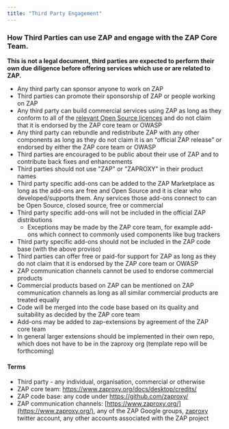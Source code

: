 ```yaml
---
title: "Third Party Engagement"
---
```

### How Third Parties can use ZAP and engage with the ZAP Core Team.

__This is not a legal document, third parties are expected to perform their own due diligence before offering services which use or are related to ZAP.__

* Any third party can sponsor anyone to work on ZAP
* Third parties can promote their sponsorship of ZAP or people working on ZAP
* Any third party can build commercial services using ZAP as long as they conform to all of the [relevant Open Source licences](https://github.com/zaproxy/zaproxy/blob/main/LEGALNOTICE.md) and do not claim that it is endorsed by the ZAP core team or OWASP
* Any third party can rebundle and redistribute ZAP with any other components as long as they do not claim it is an “official ZAP release” or endorsed by either the ZAP core team or OWASP
* Third parties are encouraged to be public about their use of ZAP and to contribute back fixes and enhancements
* Third parties should not use "ZAP" or "ZAPROXY" in their product names
* Third party specific add-ons can be added to the ZAP Marketplace as long as the add-ons are free and Open Source and it is clear who developed/supports them. Any services those add-ons connect to can be Open Source, closed source, free or commercial
* Third party specific add-ons will not be included in the official ZAP distributions
  * Exceptions may be made by the ZAP core team, for example add-ons which connect to commonly used components like bug trackers
* Third party specific add-ons should not be included in the ZAP code base (with the above proviso)
* Third parties can offer free or paid-for support for ZAP as long as they do not claim that it is endorsed by the ZAP core team or OWASP
* ZAP communication channels cannot be used to endorse commercial products
* Commercial products based on ZAP can be mentioned on ZAP communication channels as long as all similar commercial products are treated equally
* Code will be merged into the code base based on its quality and suitability as decided by the ZAP core team
* Add-ons may be added to zap-extensions by agreement of the ZAP core team
* In general larger extensions should be implemented in their own repo, which does not have to be in the zaproxy org (template repo will be forthcoming)

#### Terms
* Third party - any individual, organisation, commercial or otherwise
* ZAP core team: https://www.zaproxy.org/docs/desktop/credits/
* ZAP code base: any code under https://github.com/zaproxy/
* ZAP communication channels: [https://www.zaproxy.org/](https://www.zaproxy.org/), any of the ZAP Google groups, [zaproxy](https://twitter.com/zaproxy) twitter account, any other accounts associated with the ZAP project
